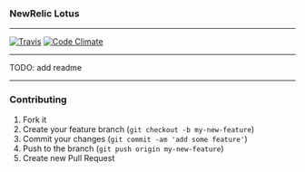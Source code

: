 ### NewRelic Lotus

---

[![Travis](https://img.shields.io/travis/artemeff/newrelic-lotus.svg)]() [![Code Climate](https://codeclimate.com/github/artemeff/newrelic-lotus/badges/gpa.svg)](https://codeclimate.com/github/artemeff/newrelic-lotus)

---

TODO: add readme

---

### Contributing

1. Fork it
2. Create your feature branch (`git checkout -b my-new-feature`)
3. Commit your changes (`git commit -am 'add some feature'`)
4. Push to the branch (`git push origin my-new-feature`)
5. Create new Pull Request
